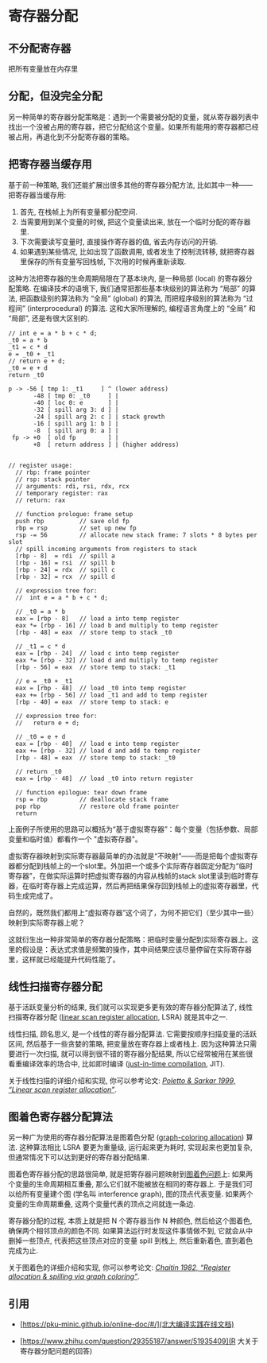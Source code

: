 # 寄存器分配

## 不分配寄存器

把所有变量放在内存里

## 分配，但没完全分配

另一种简单的寄存器分配策略是：遇到一个需要被分配的变量，就从寄存器列表中找出一个没被占用的寄存器，把它分配给这个变量。如果所有能用的寄存器都已经被占用，再退化到不分配寄存器的策略。

## 把寄存器当缓存用

基于前一种策略, 我们还能扩展出很多其他的寄存器分配方法, 比如其中一种——把寄存器当缓存用:

1. 首先, 在栈帧上为所有变量都分配空间.
2. 当需要用到某个变量的时候, 把这个变量读出来, 放在一个临时分配的寄存器里.
3. 下次需要读写变量时, 直接操作寄存器的值, 省去内存访问的开销.
4. 如果遇到某些情况, 比如出现了函数调用, 或者发生了控制流转移, 就把寄存器里保存的所有变量写回栈帧, 下次用的时候再重新读取.

这种方法把寄存器的生命周期局限在了基本块内, 是一种局部 (local) 的寄存器分配策略. 在编译技术的语境下, 我们通常把那些基本块级别的算法称为 “局部” 的算法, 把函数级别的算法称为 “全局” (global) 的算法, 而把程序级别的算法称为 “过程间” (interprocedural) 的算法. 这和大家所理解的, 编程语言角度上的 “全局” 和 “局部”, 还是有很大区别的.

```
// int e = a * b + c * d;
_t0 = a * b
_t1 = c * d
e = _t0 + _t1
// return e + d;
_t0 = e + d
return _t0
```

```
p -> -56 [ tmp 1: _t1     ] ^ (lower address)
       -48 [ tmp 0: _t0     ] |
       -40 [ loc 0: e       ] |
       -32 [ spill arg 3: d ] |
       -24 [ spill arg 2: c ] | stack growth
       -16 [ spill arg 1: b ] |
       -8  [ spill arg 0: a ] |
 fp -> +0  [ old fp         ] |  
       +8  [ return address ] | (higher address)


```

```
// register usage:
  // rbp: frame pointer
  // rsp: stack pointer
  // arguments: rdi, rsi, rdx, rcx
  // temporary register: rax
  // return: rax

  // function prologue: frame setup
  push rbp          // save old fp
  rbp = rsp         // set up new fp
  rsp -= 56         // allocate new stack frame: 7 slots * 8 bytes per slot
  // spill incoming arguments from registers to stack
  [rbp - 8]  = rdi  // spill a
  [rbp - 16] = rsi  // spill b
  [rbp - 24] = rdx  // spill c
  [rbp - 32] = rcx  // spill d

  // expression tree for:
  //  int e = a * b + c * d;

  // _t0 = a * b
  eax = [rbp - 8]   // load a into temp register
  eax *= [rbp - 16] // load b and multiply to temp register
  [rbp - 48] = eax  // store temp to stack _t0

  // _t1 = c * d
  eax = [rbp - 24]  // load c into temp register
  eax *= [rbp - 32] // load d and multiply to temp register
  [rbp - 56] = eax  // store temp to stack: _t1

  // e = _t0 + _t1
  eax = [rbp - 48]  // load _t0 into temp register
  eax += [rbp - 56] // load _t1 and add to temp register
  [rbp - 40] = eax  // store temp to stack: e

  // expression tree for:
  //   return e + d;

  // _t0 = e + d
  eax = [rbp - 40]  // load e into temp register
  eax += [rbp - 32] // load d and add to temp register
  [rbp - 48] = eax  // store temp to stack: _t0

  // return _t0
  eax = [rbp - 48]  // load _t0 into return register

  // function epilogue: tear down frame
  rsp = rbp         // deallocate stack frame
  pop rbp           // restore old frame pointer
  return
```



上面例子所使用的思路可以概括为“基于虚拟寄存器”：每个变量（包括参数、局部变量和临时值）都看作一个 "虚拟寄存器"。

虚拟寄存器映射到实际寄存器最简单的办法就是“不映射”——而是把每个虚拟寄存器都分配到栈帧上的一个slot里。外加把一个或多个实际寄存器固定分配为“临时寄存器”，在做实际运算时把虚拟寄存器的内容从栈帧的stack slot里读到临时寄存器，在临时寄存器上完成运算，然后再把结果保存回到栈帧上的虚拟寄存器里，代码生成完成了。

自然的，既然我们都用上“虚拟寄存器”这个词了，为何不把它们（至少其中一些）映射到实际寄存器上呢？

这就衍生出一种非常简单的寄存器分配策略：把临时变量分配到实际寄存器上。这里的假设是：表达式求值是频繁的操作，其中间结果应该尽量停留在实际寄存器里，这样就已经能提升代码性能了。

## 线性扫描寄存器分配

基于活跃变量分析的结果, 我们就可以实现更多更有效的寄存器分配算法了, 线性扫描寄存器分配 ([linear scan register allocation](https://en.wikipedia.org/wiki/Register_allocation#Linear_scan), LSRA) 就是其中之一.

线性扫描, 顾名思义, 是一个线性的寄存器分配算法. 它需要按顺序扫描变量的活跃区间, 然后基于一些贪婪的策略, 把变量放在寄存器上或者栈上. 因为这种算法只需要进行一次扫描, 就可以得到很不错的寄存器分配结果, 所以它经常被用在某些很看重编译效率的场合中, 比如即时编译 ([just-in-time compilation](https://en.wikipedia.org/wiki/Just-in-time_compilation), JIT).

关于线性扫描的详细介绍和实现, 你可以参考论文: [*Poletto & Sarkar 1999, “Linear scan register allocation”*](https://doi.org/10.1145%2F330249.330250).

## 图着色寄存器分配算法

另一种广为使用的寄存器分配算法是图着色分配 ([graph-coloring allocation](https://en.wikipedia.org/wiki/Register_allocation#Graph-coloring_allocation)) 算法. 这种算法相比 LSRA 要更为重量级, 运行起来更为耗时, 实现起来也更加复杂, 但通常情况下可以达到更好的寄存器分配结果.

图着色寄存器分配的思路很简单, 就是把寄存器问题映射到[图着色问题](https://en.wikipedia.org/wiki/Graph_coloring)上: 如果两个变量的生命周期相互重叠, 那么它们就不能被放在相同的寄存器上. 于是我们可以给所有变量建个图 (学名叫 interference graph), 图的顶点代表变量. 如果两个变量的生命周期重叠, 这两个变量代表的顶点之间就连一条边.

寄存器分配的过程, 本质上就是把 N 个寄存器当作 N 种颜色, 然后给这个图着色, 确保两个相邻顶点的颜色不同. 如果算法运行时发现这件事情做不到, 它就会从中删掉一些顶点, 代表把这些顶点对应的变量 spill 到栈上, 然后重新着色, 直到着色完成为止.

关于图着色的详细介绍和实现, 你可以参考论文: [*Chaitin 1982, “Register allocation & spilling via graph coloring”*](https://doi.org/10.1145%2F800230.806984).

## 引用

- [https://pku-minic.github.io/online-doc/#/](北大编译实践在线文档)

- [https://www.zhihu.com/question/29355187/answer/51935409](R 大关于寄存器分配问题的回答)
